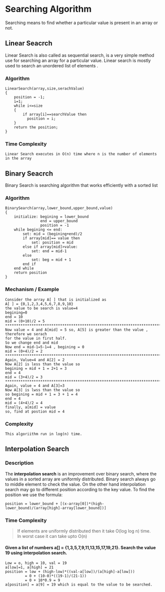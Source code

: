 # Searching Algorithm

Searching means to find whether a particular value is present in an array or not.

## Linear Seacrch
Linear Search is also called as sequential search, is a very simple method use for searching an array for a particular value.
Linear search is mostly used to search an unordered list of elements .
### Algorithm
```
LinearSearch(array,size,serachValue)
{
    position = -1;
    i=1;
    while i<=size
    {
        if array[i]==searchValue then
          position = i;
    }
    return the position;
}

```
### Time Complexity
```
Linear Search executes in O(n) time where n is the number of elements in the array
```
## Binary Seacrch
Binary Search is searching algorithm that works efficiently with a sorted list

### Algorithm
```
BinarySearch(array,lower_bound,upper_bound,value)
{
    initialize: begining = lower_bound
                end = upper_bound
                position = -1
    while begining <= end:
        set: mid = (begining+end)/2
        if array[mid]== value then
            set: position = mid
        else if array[mid]>value:
            set: end = mid-1
        else
            set: beg = mid + 1
        end if
    end while
    return position
}

```
### Mechanism / Example

```
Consider the array A[ ] that is initialized as 
A[ ] = {0,1,2,3,4,5,6,7,8,9,10}
the value to be search is value=4
begining=0
end = 10
mid = (0+10)/2 = 5
************************************************************************************
Now value = 4 and A[mid] = 5 so, A[5] is greater than the value , therefore we serach 
for the value in first half.
So we change end and mid
Now end = mid-1=5-1=4 , begining = 0 
mid = (0+4)/2 = 2
*************************************************************************************
Again, Value=4 and A[2] = 2
Now A[2] is less than the value so 
begining = mid + 1 = 2+1 = 3
end = 4
mid = (3+4)/2 = 3
************************************************************************************
Again, value = 4 and A[3]=3
Now A[3] is lwss than the value so
so begining = mid + 1 = 3 + 1 = 4
end = 4
mid = (4+4)/2 = 4
finally, a[mid] = value 
so, find at postion mid = 4

```
### Complexity
```
This algoriithm run in log(n) time.
```
## Interpolation Search

### Description


The **interpolation search** is an improvement over binary search, where the values in a sorted array are uniformly distributed. Binary search always go to middle element to check the value. On the other hand interpolation search may go to different position according to the key value.
To find the position we use the formula:<br/>

    position = lower_bound + [(x-array[0])*(high-lower_bound)/(array[high]-array[lower_bound])]
    
### Time Complexity

> If elements are uniformly distributed then it take O(log log n) time.<br/>
> In worst case it can take upto O(n)<br/>
#### Given a list of numbers a[] = {1,3,5,7,9,11,13,15,17,19,21}. Search the value 19 using interpolation search.

    Low = o, high = 10, val = 19
    a[low]=1, a[high] = 21
    position = low + (high-low)*((val-a[low])/(a[high]-a[low]))
    		 = 0 + (10-0)*((19-1)/(21-1))
    		 = 0 + 10*0.9 = 9
    a[position] = a[9] = 19 which is equal to the value to be searched.
